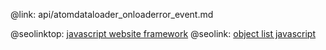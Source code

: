 @link: api/atomdataloader_onloaderror_event.md

@seolinktop: [javascript website framework](https://webix.com)
@seolink: [object list javascript](https://webix.com/widget/list/)